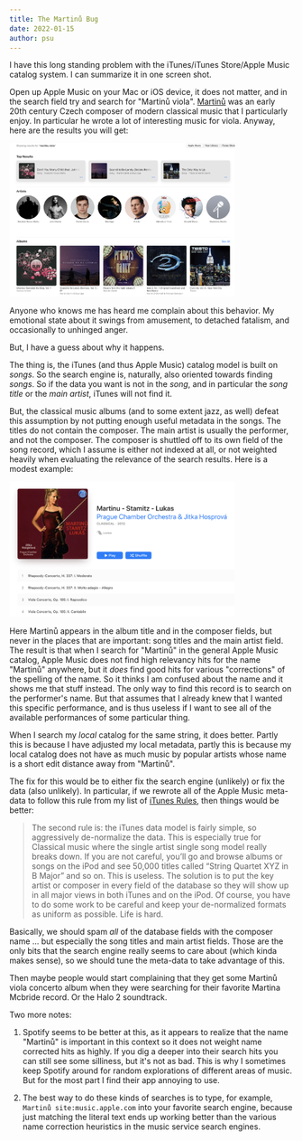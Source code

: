 ```yaml
---
title: The Martinů Bug
date: 2022-01-15
author: psu
---
```


I have this long standing problem with the iTunes/iTunes Store/Apple Music catalog system.
I can summarize it in one screen shot.

Open up Apple Music on your Mac or iOS device, it does not matter, and in the search field
try and search for "Martinů viola".
[Martinů](https://en.wikipedia.org/wiki/Bohuslav_Martinů) was an early 20th century Czech
composer of modern classical music that I particularly enjoy. In particular he wrote a lot
of interesting music for viola. Anyway, here are the results you will get:

> <a href="../images/martinu.png">
<img src="../images/martinu.png" width=400></a>

Anyone who knows me has heard me complain about this behavior. My emotional state about it
swings from amusement, to detached fatalism, and occasionally to unhinged anger.

But, I have a guess about why it happens.

The thing is, the iTunes (and thus Apple Music) catalog model is built on _songs_. So the
search engine is, naturally, also oriented towards finding _songs_. So if the data you
want is not in the _song_, and in particular the _song title_ or the _main artist_, iTunes
will not find it.

But, the classical music albums (and to some extent jazz, as well) defeat this assumption
by not putting enough useful metadata in the songs. The titles do not contain the composer. The
main artist is usually the performer, and not the composer. The composer is shuttled off
to its own field of the song record, which I assume is either not indexed at all, or not
weighted heavily when evaluating the relevance of the search results. Here is a modest
example:

> <a href="../images/martinu-viola.png">
<img src="../images/martinu-viola.png" width=400></a>

Here Martinů appears in the album title and in the composer fields, but never in the
places that are important: song titles and the main artist field. The result is that when
I search for "Martinů" in the general Apple Music catalog, Apple Music does not find high
relevancy hits for the name "Martinů" anywhere, but it _does_ find good hits for various
"corrections" of the spelling of the name. So it thinks I am confused about the name and
it shows me that stuff instead. The only way to find this record is to search on the
performer's name. But that assumes that I already knew that I wanted this specific
performance, and is thus useless if I want to see all of the available performances of
some particular thing.

When I search my _local_ catalog for the same string, it does better. Partly this is
because I have adjusted my local metadata, partly this is because my local catalog does
not have as much music by popular artists whose name is a short edit distance away from
"Martinů". 

The fix for this would be to either fix the search engine (unlikely) or fix the data (also
unlikely). In
particular, if we rewrote all of the Apple Music meta-data to follow this rule from my
list of [iTunes Rules](itunes-rules.html), then things would be better:

> The second rule is: the iTunes data model is fairly simple, so aggressively de-normalize
the data. This is especially true for Classical music where the single artist single song
model really breaks down. If you are not careful, you’ll go and browse albums or songs on
the iPod and see 50,000 titles called “String Quartet XYZ in B Major” and so on. This is
useless. The solution is to put the key artist or composer in every field of the database
so they will show up in all major views in both iTunes and on the iPod. Of course, you
have to do some work to be careful and keep your de-normalized formats as uniform as
possible. Life is hard.

Basically, we should spam _all_ of the database fields with the composer name ... but
especially the song titles and main artist fields. Those are the only bits that the search
engine really seems to care about (which kinda makes sense), so we should tune the
meta-data to take advantage of this.

Then maybe people would start complaining that they get some Martinů viola concerto album
when they were searching for their favorite Martina Mcbride record. Or the Halo 2
soundtrack.

Two more notes: 

1. Spotify seems to be better at this, as it appears to realize that the name "Martinů" is
   important in this context so it does not weight name corrected hits as highly. If you
   dig a deeper into their search hits you can still see some silliness, but it's not as
   bad. This is why I sometimes keep Spotify around for random explorations of
   different areas of music. But for the most part I find their app annoying to use.

2. The best way to do these kinds of searches is to type, for example, `Martinů
   site:music.apple.com` into your favorite search engine, because just matching the
   literal text ends up working better than the various name correction heuristics in the
   music service search engines.

